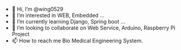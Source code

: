 - 👋 Hi, I’m @wing0529
- 👀 I’m interested in WEB, Embedded ...
- 🌱 I’m currently learning Django, Spring boot ...
- 💞️ I’m looking to collaborate on Web Service, Arduino, Raspberry Pi Project
- 📫 How to reach me Bio Medical Engineering System. 

<!---
wing0529/wing0529 is a ✨ special ✨ repository because its `README.md` (this file) appears on your GitHub profile.
You can click the Preview link to take a look at your changes.
--->
